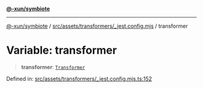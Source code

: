 [**@-xun/symbiote**](../../../../../README.md)

***

[@-xun/symbiote](../../../../../README.md) / [src/assets/transformers/\_jest.config.mjs](../README.md) / transformer

# Variable: transformer

> **transformer**: [`Transformer`](../../../type-aliases/Transformer.md)

Defined in: [src/assets/transformers/\_jest.config.mjs.ts:152](https://github.com/Xunnamius/symbiote/blob/1214379b104dd598631a5db52a98adbb1a28dfdf/src/assets/transformers/_jest.config.mjs.ts#L152)
